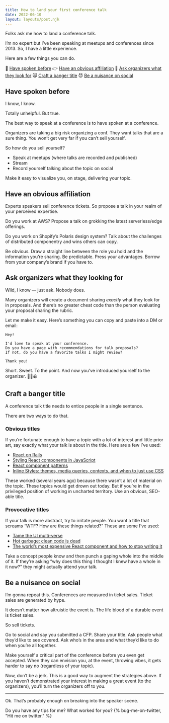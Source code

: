 ```yaml
---
title: How to land your first conference talk
date: 2022-06-10
layout: layouts/post.njk
---
```


Folks ask me how to land a conference talk.

I’m no expert but I’ve been speaking at meetups and conferences since 2013. So, I have a little experience.

Here are a few things you can do.

🔁 [Have spoken before](#have-spoken-before)
👉 [Have an obvious affiliation](#have-an-obvious-affiliation)
🙋 [Ask organizers what they look for](#ask-organizers-what-they-looking-for)
🙀 [Craft a banger title](#craft-a-banger-title)
😈 [Be a nuisance on social](#be-a-nuisance-on-social)

## Have spoken before

I know, I know.

Totally unhelpful. But true.

The best way to speak at a conference is to have spoken at a conference.

Organizers are taking a big risk organizing a conf. They want talks that are a sure thing. You won’t get very far if you can’t sell yourself.

So how do you sell yourself?

- Speak at meetups (where talks are recorded and published)
- Stream
- Record yourself talking about the topic on social

Make it easy to visualize you, on stage, delivering your topic.

## Have an obvious affiliation

Experts speakers sell conference tickets. So propose a talk in your realm of your perceived expertise.

Do you work at AWS? Propose a talk on grokking the latest serverless/edge offerings.

Do you work on Shopify’s Polaris design system? Talk about the challenges of distributed componentry and wins others can copy.

Be obvious. Draw a straight line between the role you hold and the information you’re sharing. Be predictable. Press your advantages. Borrow from your company’s brand if you have to.

## Ask organizers what they looking for

Wild, I know — just ask. Nobody does.

Many organizers will create a document sharing _exactly_ what they look for in proposals. And there’s no greater cheat code than the person evaluating your proposal sharing the rubric.

Let me make it easy. Here’s something you can copy and paste into a DM or email:

```
Hey!

I'd love to speak at your conference.
Do you have a page with recommendations for talk proposals?
If not, do you have a favorite talks I might review?

Thank you!
```

Short. Sweet. To the point. And now you’ve introduced yourself to the organizer. 🐥🐥🪨

## Craft a banger title

A conference talk title needs to entice people in a single sentence.

There are two ways to do that.

### Obvious titles

If you’re fortunate enough to have a topic with a lot of interest and little prior art, say exactly what your talk is about in the title. Here are a few I’ve used:

- [React on Rails](https://www.youtube.com/watch?v=kTSsZrub5iE)
- [Styling React components in JavaScript](https://www.youtube.com/watch?v=0aBv8dsZs84)
- [React component patterns](https://www.youtube.com/watch?v=YaZg8wg39QQ)
- [Inline Styles: themes, media queries, contexts, and when to just use CSS](https://www.youtube.com/watch?v=ERB1TJBn32c)

These worked (several years ago) because there wasn’t a lot of material on the topic. These topics would get drown out today. But if you’re in the privileged position of working in uncharted territory. Use an obvious, SEO-able title.

### Provocative titles

If your talk is more abstract, try to irritate people. You want a title that screams “WTF? How are these things related?” These are some I’ve used:

- [Tame the UI multi-verse](https://www.youtube.com/watch?v=Hpx3kOtPovk)
- [Hot garbage: clean code is dead](https://www.youtube.com/watch?v=7ri10aE-Idc)
- [The world’s most expensive React component and how to stop writing it](https://www.youtube.com/watch?v=1haxbZEl6vY)

Take a concept people know and then punch a gaping whole into the middle of it. If they’re asking “why does this thing I thought I knew have a whole in it now?” they might actually attend your talk.

## Be a nuisance on social

I’m gonna repeat this. Conferences are measured in ticket sales. Ticket sales are generated by hype.

It doesn’t matter how altruistic the event is. The life blood of a durable event is ticket sales.

So sell tickets.

Go to social and say you submitted a CFP. Share your title. Ask people what they’d like to see covered. Ask who’s in the area and what they’d like to do when you’re all together.

Make yourself a critical part of the conference before you even get accepted. When they can envision you, at the event, throwing vibes, it gets harder to say no (regardless of your topic).

Now, don’t be a jerk. This is a good way to augment the strategies above. If you haven’t demonstrated your interest in making a great event (to the organizers), you’ll turn the organizers off to you.

---

Ok. That’s probably enough on breaking into the speaker scene.

Do you have any tips for me? What worked for you? {% bug-me-on-twitter, "Hit me on twitter." %}
